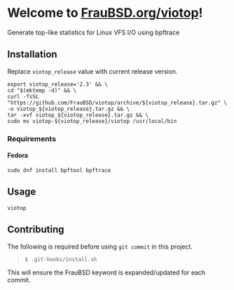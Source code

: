 [//]: # ($FrauBSD: neith00/viotop/README.md 2020-04-19 08:47:44 +0200 neith00 $)

# Welcome to [FrauBSD.org/viotop](https://fraubsd.org/viotop)!

Generate top-like statistics for Linux VFS I/O using bpftrace

## Installation

Replace `viotop_release` value with current release version.

```console
export viotop_release='2.3' && \
cd "$(mktemp -d)" && \
curl -fsSL "https://github.com/FrauBSD/viotop/archive/${viotop_release}.tar.gz" \
-o viotop_${viotop_release}.tar.gz && \
tar -xvf viotop_${viotop_release}.tar.gz && \
sudo mv viotop-${viotop_release}/viotop /usr/local/bin
```

### Requirements

#### Fedora

```console
sudo dnf install bpftool bpftrace  
```
## Usage

```console
viotop
```

## Contributing

The following is required before using `git commit` in this project.

> `$ .git-hooks/install.sh`

This will ensure the FrauBSD keyword is expanded/updated for each commit.
